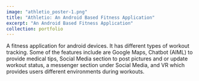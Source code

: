 ```yaml
---
image: "athletio_poster-1.png"
title: "Athletio: An Android Based Fitness Application"
excerpt: "An Android Based Fitness Application"
collection: portfolio
---
```


A fitness application for android devices. It has different types of workout tracking. Some of the features include are Google Maps, Chatbot (AIML) to provide medical tips, Social Media section to post pictures and or update workout status, a messenger section under Social Media, and VR which provides users different environments during workouts.
